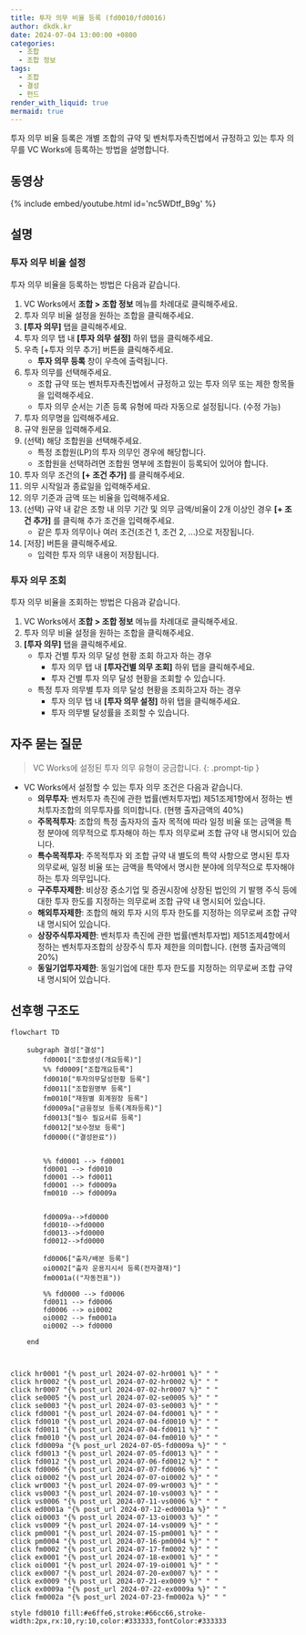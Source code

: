 ```yaml
---
title: 투자 의무 비율 등록 (fd0010/fd0016)
author: dkdk.kr
date: 2024-07-04 13:00:00 +0800
categories:
  - 조합
  - 조합 정보
tags:
  - 조합
  - 결성
  - 펀드
render_with_liquid: true
mermaid: true
---
```

 투자 의무 비율 등록은 개별 조합의 규약 및 벤처투자촉진법에서 규정하고 있는 투자 의무를 VC Works에 등록하는 방법을 설명합니다.
## 동영상

{% include embed/youtube.html id='nc5WDtf_B9g' %}

## 설명

### 투자 의무 비율 설정
투자 의무 비율을 등록하는 방법은 다음과 같습니다.
1. VC Works에서 **조합 > 조합 정보** 메뉴를 차례대로 클릭해주세요.
2. 투자 의무 비율 설정을 원하는 조합을 클릭해주세요.
3. **[투자 의무]** 탭을 클릭해주세요.
4. 투자 의무 탭 내 **[투자 의무 설정]** 하위 탭을 클릭해주세요.
5. 우측 [+투자 의무 추가] 버튼을 클릭해주세요.
	- **투자 의무 등록** 창이 우측에 출력됩니다.
6. 투자 의무를 선택해주세요.
	- 조합 규약 또는 벤처투자촉진법에서 규정하고 있는 투자 의무 또는 제한 항목들을 입력해주세요.
	- 투자 의무 순서는 기존 등록 유형에 따라 자동으로 설정됩니다. (수정 가능)
7. 투자 의무명을 입력해주세요.
8. 규약 원문을 입력해주세요.
9. (선택) 해당 조합원을 선택해주세요.
	- 특정 조합원(LP)의 투자 의무인 경우에 해당합니다.
	- 조합원을 선택하려면 조합원 명부에 조합원이 등록되어 있어야 합니다.
10. 투자 의무 조건의 **[+ 조건 추가]** 를 클릭해주세요.
11. 의무 시작일과 종료일을 입력해주세요.
12. 의무 기준과 금액 또는 비율을 입력해주세요.
13. (선택) 규약 내 같은 조항 내 의무 기간 및 의무 금액/비율이 2개 이상인 경우 **[+ 조건 추가]** 를 클릭해 추가 조건을 입력해주세요.
	- 같은 투자 의무이나 여러 조건(조건 1, 조건 2, ...)으로 저장됩니다.
14. [저장] 버튼을 클릭해주세요.
	- 입력한 투자 의무 내용이 저장됩니다.

### 투자 의무 조회
투자 의무 비율을 조회하는 방법은 다음과 같습니다.
1. VC Works에서 **조합 > 조합 정보** 메뉴를 차례대로 클릭해주세요.
2. 투자 의무 비율 설정을 원하는 조합을 클릭해주세요.
3. **[투자 의무]** 탭을 클릭해주세요.
	- 투자 건별 투자 의무 달성 현황 조회 하고자 하는 경우
		- 투자 의무 탭 내 **[투자건별 의무 조회]** 하위 탭을 클릭해주세요.
		- 투자 건별 투자 의무 달성 현황을 조회할 수 있습니다.
	- 특정 투자 의무별 투자 의무 달성 현황을 조회하고자 하는 경우
		- 투자 의무 탭 내 **[투자 의무 설정]** 하위 탭을 클릭해주세요.
		- 투자 의무별 달성률을 조회할 수 있습니다.

## 자주 묻는 질문

> VC Works에 설정된 투자 의무 유형이 궁금합니다.
{: .prompt-tip }
- VC Works에서 설정할 수 있는 투자 의무 조건은 다음과 같습니다.
	- **의무투자**: 벤처투자 촉진에 관한 법률(벤처투자법) 제51조제1항에서 정하는 벤처투자조합의 의무투자를 의미합니다. (현행 출자금액의 40%)
	- **주목적투자**: 조합의 특정 출자자의 출자 목적에 따라 일정 비율 또는 금액을 특정 분야에 의무적으로 투자해야 하는 투자 의무로써 조합 규약 내 명시되어 있습니다.
	- **특수목적투자**: 주목적투자 외 조합 규약 내 별도의 특약 사항으로 명시된 투자 의무로써, 일정 비율 또는 금액을 특약에서 명시한 분야에 의무적으로 투자해야 하는 투자 의무입니다.
	- **구주투자제한**: 비상장 중소기업 및 증권시장에 상장된 법인의 기 발행 주식 등에 대한 투자 한도를 지정하는 의무로써 조합 규약 내 명시되어 있습니다.
	- **해외투자제한**: 조합의 해외 투자 시의 투자 한도를 지정하는 의무로써 조합 규약 내 명시되어 있습니다.
	- **상장주식투자제한**: 벤처투자 촉진에 관한 법률(벤처투자법) 제51조제4항에서 정하는 벤처투자조합의 상장주식 투자 제한을 의미합니다. (현행 출자금액의 20%)
	- **동일기업투자제한**: 동일기업에 대한 투자 한도를 지정하는 의무로써 조합 규약 내 명시되어 있습니다.


## 선후행 구조도

```mermaid
flowchart TD

    subgraph 결성["결성"]
        fd0001["조합생성(개요등록)"]
        %% fd0009["조합개요등록"]
        fd0010["투자의무달성현황 등록"]
        fd0011["조합원명부 등록"]
        fm0010["재원별 회계원장 등록"]
        fd0009a["금융정보 등록(계좌등록)"]
        fd0013["필수 필요서류 등록"]
        fd0012["보수정보 등록"]
        fd0000(("결성완료"))

        
        %% fd0001 --> fd0001
        fd0001 --> fd0010
        fd0001 --> fd0011 
        fd0001 --> fd0009a 
        fm0010 --> fd0009a


        fd0009a-->fd0000
        fd0010-->fd0000
        fd0013-->fd0000
        fd0012-->fd0000

        fd0006["출자/배분 등록"]
        oi0002["출자 운용지시서 등록(전자결재)"]
        fm0001a(("자동전표"))

        %% fd0000 --> fd0006
        fd0011 --> fd0006
        fd0006 --> oi0002 
        oi0002 --> fm0001a
        oi0002 --> fd0000

    end

 
    
click hr0001 "{% post_url 2024-07-02-hr0001 %}" " "
click hr0002 "{% post_url 2024-07-02-hr0002 %}" " "
click hr0007 "{% post_url 2024-07-02-hr0007 %}" " "
click se0005 "{% post_url 2024-07-02-se0005 %}" " "
click se0003 "{% post_url 2024-07-03-se0003 %}" " "
click fd0001 "{% post_url 2024-07-04-fd0001 %}" " "
click fd0010 "{% post_url 2024-07-04-fd0010 %}" " "
click fd0011 "{% post_url 2024-07-04-fd0011 %}" " "
click fm0010 "{% post_url 2024-07-04-fm0010 %}" " "
click fd0009a "{% post_url 2024-07-05-fd0009a %}" " "
click fd0013 "{% post_url 2024-07-05-fd0013 %}" " "
click fd0012 "{% post_url 2024-07-06-fd0012 %}" " "
click fd0006 "{% post_url 2024-07-07-fd0006 %}" " "
click oi0002 "{% post_url 2024-07-07-oi0002 %}" " "
click wr0003 "{% post_url 2024-07-09-wr0003 %}" " "
click vs0003 "{% post_url 2024-07-10-vs0003 %}" " "
click vs0006 "{% post_url 2024-07-11-vs0006 %}" " "
click ed0001a "{% post_url 2024-07-12-ed0001a %}" " "
click oi0003 "{% post_url 2024-07-13-oi0003 %}" " "
click vs0009 "{% post_url 2024-07-14-vs0009 %}" " "
click pm0001 "{% post_url 2024-07-15-pm0001 %}" " "
click pm0004 "{% post_url 2024-07-16-pm0004 %}" " "
click fm0002 "{% post_url 2024-07-17-fm0002 %}" " "
click ex0001 "{% post_url 2024-07-18-ex0001 %}" " "
click oi0001 "{% post_url 2024-07-19-oi0001 %}" " "
click ex0007 "{% post_url 2024-07-20-ex0007 %}" " "
click ex0009 "{% post_url 2024-07-21-ex0009 %}" " "
click ex0009a "{% post_url 2024-07-22-ex0009a %}" " "
click fm0002a "{% post_url 2024-07-23-fm0002a %}" " "

style fd0010 fill:#e6ffe6,stroke:#66cc66,stroke-width:2px,rx:10,ry:10,color:#333333,fontColor:#333333

```
